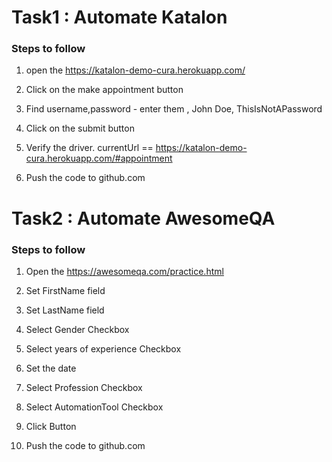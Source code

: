 # Task1 : Automate Katalon
### Steps to follow
1. open the https://katalon-demo-cura.herokuapp.com/

2. Click on the make appointment button

3. Find username,password - enter them  , John Doe, ThisIsNotAPassword

4. Click on the submit button

5. Verify the driver. currentUrl == https://katalon-demo-cura.herokuapp.com/#appointment

6. Push the code to github.com

# Task2 : Automate AwesomeQA

### Steps to follow

1. Open the https://awesomeqa.com/practice.html

2. Set FirstName field

3. Set LastName field

4. Select Gender Checkbox

5. Select years of experience Checkbox

6. Set the date

7. Select Profession Checkbox

8. Select AutomationTool Checkbox

9. Click Button

10. Push the code to github.com